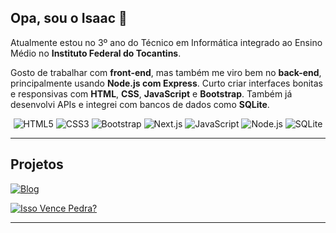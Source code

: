 ## Opa, sou o Isaac 👋

Atualmente estou no 3º ano do Técnico em Informática integrado ao Ensino Médio no **Instituto Federal do Tocantins**.

Gosto de trabalhar com **front-end**, mas também me viro bem no **back-end**, principalmente usando **Node.js com Express**. Curto criar interfaces bonitas e responsivas com **HTML**, **CSS**, **JavaScript** e **Bootstrap**. Também já desenvolvi APIs e integrei com bancos de dados como **SQLite**.

<div align="center">

![HTML5](https://img.shields.io/badge/HTML5-E34F26?style=for-the-badge&logo=html5&logoColor=white)
![CSS3](https://img.shields.io/badge/CSS3-1572B6?style=for-the-badge&logo=css3&logoColor=white)
![Bootstrap](https://img.shields.io/badge/Bootstrap-7952B3?style=for-the-badge&logo=bootstrap&logoColor=white)
![Next.js](https://img.shields.io/badge/Next.js-000000?style=for-the-badge&logo=nextjs&logoColor=white)
![JavaScript](https://img.shields.io/badge/JavaScript-F7DF1E?style=for-the-badge&logo=javascript&logoColor=black)
![Node.js](https://img.shields.io/badge/Node.js-339933?style=for-the-badge&logo=nodedotjs&logoColor=white)
![SQLite](https://img.shields.io/badge/SQLite-003B57?style=for-the-badge&logo=sqlite&logoColor=white)

</div>

---

## Projetos
[![Blog](https://github-readme-stats.vercel.app/api/pin/?username=Isaac4lves&repo=blog-alttab&theme=dark)](https://github.com/Isaac4lves/blog-alttab)

[![Isso Vence Pedra?](https://github-readme-stats.vercel.app/api/pin/?username=Isaac4lves&repo=isso-vence-pedra&theme=dark)](https://github.com/Isaac4lves/isso-vence-pedra)

---
